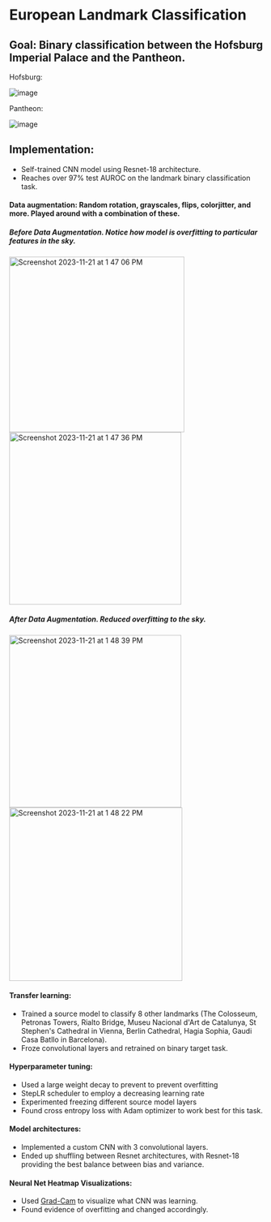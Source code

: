 # European Landmark Classification

## Goal: Binary classification between the Hofsburg Imperial Palace and the Pantheon.

Hofsburg:

![image](https://github.com/dariuskzucker/Landmark_classification/assets/33701468/eab51cef-8a83-44c9-9161-227d20373300)

Pantheon:

![image](https://github.com/dariuskzucker/Landmark_classification/assets/33701468/f1e4fb97-5024-46d1-ac27-dc4655de1254)


## Implementation:
- Self-trained CNN model using Resnet-18 architecture.
- Reaches over 97% test AUROC on the landmark binary classification task.


#### Data augmentation: Random rotation, grayscales, flips, colorjitter, and more. Played around with a combination of these.

##### Before Data Augmentation. Notice how model is overfitting to particular features in the sky.

<img width="346" alt="Screenshot 2023-11-21 at 1 47 06 PM" src="https://github.com/dariuskzucker/Landmark_classification/assets/33701468/fd875005-0913-4b7c-90de-e10f5540ebc6">
<img width="340" alt="Screenshot 2023-11-21 at 1 47 36 PM" src="https://github.com/dariuskzucker/Landmark_classification/assets/33701468/bcb62a27-115c-452f-bff4-e2664459d0a9">

##### After Data Augmentation. Reduced overfitting to the sky.

<img width="340" alt="Screenshot 2023-11-21 at 1 48 39 PM" src="https://github.com/dariuskzucker/Landmark_classification/assets/33701468/cb3bcaa2-e753-4eaa-a3e9-cbb9a51d2b9c">
<img width="342" alt="Screenshot 2023-11-21 at 1 48 22 PM" src="https://github.com/dariuskzucker/Landmark_classification/assets/33701468/21b14a53-cad6-4dd4-96fa-d65c28751634">


#### Transfer learning:

- Trained a source model to classify 8 other landmarks (The Colosseum, Petronas Towers, Rialto Bridge, Museu Nacional d'Art de Catalunya, St Stephen's Cathedral in Vienna, Berlin Cathedral, Hagia Sophia, Gaudi Casa Batllo in Barcelona).
- Froze convolutional layers and retrained on binary target task.



#### Hyperparameter tuning:

  - Used a large weight decay to prevent to prevent overfitting
  - StepLR scheduler to employ a decreasing learning rate
  - Experimented freezing different source model layers
  - Found cross entropy loss with Adam optimizer to work best for this task.

#### Model architectures:
  - Implemented a custom CNN with 3 convolutional layers.
  - Ended up shuffling between Resnet architectures, with Resnet-18 providing the best balance between bias and variance.

#### Neural Net Heatmap Visualizations:

  - Used [Grad-Cam]([url](https://github.com/jacobgil/pytorch-grad-cam)) to visualize what CNN was learning.
  - Found evidence of overfitting and changed accordingly.



